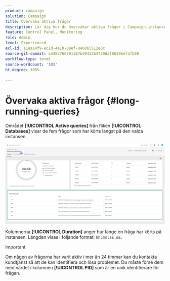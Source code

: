 ```yaml
---
product: campaign
solution: Campaign
title: Övervaka aktiva frågor
description: Lär dig hur du övervakar aktiva frågor i Campaign-instanser på Kontrollpanelen.
feature: Control Panel, Monitoring
role: Admin
level: Experienced
exl-id: a1ea14f9-ec1d-4e10-89ef-846065512e8c
source-git-commit: a3485766791387bd9422b4f29daf86296efafb98
workflow-type: tm+mt
source-wordcount: '103'
ht-degree: 100%

---
```


# Övervaka aktiva frågor {#long-running-queries}

Området **[!UICONTROL Active queries]** från fliken **[!UICONTROL Databases]** visar de fem frågor som har körts längst på den valda instansen.

![](assets/active-queries.png)

Kolumnerna **[!UICONTROL Duration]** anger hur länge en fråga har körts på instansen. Längden visas i följande format: `hh:mm:ss.ms`.

>[!IMPORTANT]
>
>Om någon av frågorna har varit aktiv i mer än 24 timmar kan du kontakta kundtjänst så att de kan identifiera och lösa problemet. Du måste förse dem med värdet i kolumnen **[!UICONTROL PID]** som är en unik identifierare för frågan.
